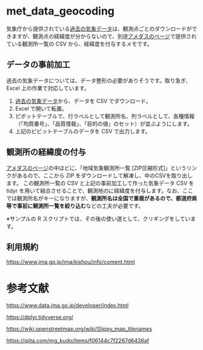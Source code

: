 # met_data_geocoding

気象庁から提供されている[過去の気象データ](https://www.data.jma.go.jp/risk/obsdl/index.php)は、観測点ごとのダウンロードができますが、観測点の経緯度が分からないので、別途[アメダスのページ](https://www.jma.go.jp/jma/kishou/know/amedas/kaisetsu.html)で提供されている観測所一覧の CSV から、経緯度を付与するメモです。

## データの事前加工
過去の気象データについては、データ整形の必要がありそうです。取り急ぎ、Excel 上の作業で対応しています。
1. [過去の気象データ](https://www.data.jma.go.jp/risk/obsdl/index.php)から、データを CSV でダウンロード。
2. Excel で開いて転置。
3. ピボットテーブルで、行ラベルとして観測所名、列ラベルとして、各種情報（「均質番号」、「品質情報」、「目的の値」のセット）が並ぶようにします。
4. 上記のピビットテーブルのデータを CSV で出力します。

## 観測所の経緯度の付与
[アメダスのページ](https://www.jma.go.jp/jma/kishou/know/amedas/kaisetsu.html)の中ほどに、「地域気象観測所一覧 [ZIP圧縮形式]」というリンクがあるので、ここから ZIP をダウンロードして解凍し、中のCSVを取り出します。
この観測所一覧の CSV と上記の事前加工して作った気象データ CSV を tidyr を用いて結合させることで、観測地のに経緯度を付与します。なお、ここでは観測所名がキーになりますが、**観測所名は全国で重複があるので、都道府県等で事前に観測所一覧を絞り込む**などの工夫が必要です。

※サンプルの R スクリプトでは、その後の使い道として、クリギングをしています。

## 利用規約
https://www.jma.go.jp/jma/kishou/info/coment.html

# 参考文献

https://www.data.jma.go.jp/developer/index.html

https://dplyr.tidyverse.org/

https://wiki.openstreetmap.org/wiki/Slippy_map_tilenames

https://qiita.com/mg_kudo/items/f06144c7f2267d6436af
